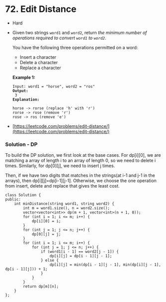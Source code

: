# 72. Edit Distance

* Hard
*   Given two strings `word1` and `word2`, return _the minimum number of operations required to convert `word1` to `word2`_.

    You have the following three operations permitted on a word:

    * Insert a character
    * Delete a character
    * Replace a character

    &#x20;

    **Example 1:**

    <pre><code>Input: word1 = "horse", word2 = "ros"
    <strong>Output:
    </strong> 3
    <strong>Explanation:
    </strong> 
    horse -> rorse (replace 'h' with 'r')
    rorse -> rose (remove 'r')
    rose -> ros (remove 'e')</code></pre>
* [https://leetcode.com/problems/edit-distance/](https://leetcode.com/problems/edit-distance/)

### Solution - DP

To build the DP solution, we first look at the base cases. For dp\[i]\[0], we are matching a array of length i to an array of length 0, so we need to delete i times. Similarly, for dp\[0]\[j], we need to insert j times.&#x20;

Then, if we have two digits that matches in the strings(at i-1 and j-1 in the arrays), then dp\[i]\[j]=dp\[i-1]\[j-1]. Otherwise, we choose the one operation from insert, delete and replace that gives the least cost.&#x20;

```
class Solution {
public:
    int minDistance(string word1, string word2) {
        int m = word1.size(), n = word2.size();
        vector<vector<int>> dp(m + 1, vector<int>(n + 1, 0));
        for (int i = 1; i <= m; i++) {
            dp[i][0] = i;
        }
        for (int j = 1; j <= n; j++) {
            dp[0][j] = j;
        }
        for (int i = 1; i <= m; i++) {
            for (int j = 1; j <= n; j++) {
                if (word1[i - 1] == word2[j - 1]) {
                    dp[i][j] = dp[i - 1][j - 1];
                } else {
                    dp[i][j] = min(dp[i - 1][j - 1], min(dp[i][j - 1], dp[i - 1][j])) + 1;
                }
            }
        }
        return dp[m][n];
    }
};
```
